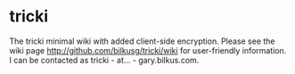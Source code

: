 tricki
======

The tricki minimal wiki with added client-side encryption.
Please see the wiki page http://github.com/bilkusg/tricki/wiki for user-friendly information. I can be contacted as tricki - at... - gary.bilkus.com.
